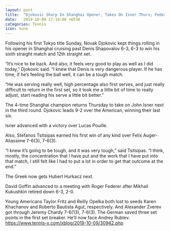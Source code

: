 ```yaml
---
layout: post
title:  "Djokovic Sharp In Shanghai Opener, Takes On Isner Thurs; Federer v Goffin"
date:   2019-10-09 17:10:00 +0530
categories: Tennis
icon: none
---
```

Following his first Tokyo title Sunday, Novak Djokovic kept things rolling in his opener in Shanghai cruising past Denis Shapovalov 6-3, 6-3 to win his sixth straight match and 12th straight set.

“It’s nice to be back. And also, it feels very good to play as well as I did today,” Djokovic said. “I knew that Denis is very dangerous player. If he has time, if he’s feeling the ball well, it can be a tough match.

“He was serving really well, high percentage also first serves, and just really difficult to return in the first set, so it took me a little bit of time to really adjust, start reading his serve a little bit better.”

The 4-time Shanghai champion returns Thursday to take on John Isner next in the third round. Djokovic leads 9-2 over the American, winning their last six.

Isner advanced with a victory over Lucas Pouille.

Also, Stefanos Tsitsipas earned his first win of any kind over Felix Auger-Aliassime 7-6(3), 7-6(3).

“I knew it’s going to be tough, and it was very tough,” said Tsitsipas. “I think, mostly, the concentration that I have put and the work that I have put into that match, I still felt like I had to put a lot in order to get that outcome at the end.”

The Greek now gets Hubert Hurkacz next.

David Goffin advanced to a meeting with Roger Federer after Mikhail Kukushkin retired down 6-3, 2-0.

Young Americans Taylor Fritz and Reilly Opelka both lost to seeds Karen Khachanov and Roberto Bautista Agut, respectively. And Alexander Zverev got through Jeremy Chardy 7-6(13), 7-6(3). The German saved three set points in the first set breaker. He’ll now face Andrey Rublev.
https://www.tennis-x.com/xblog/2019-10-09/30942.php
